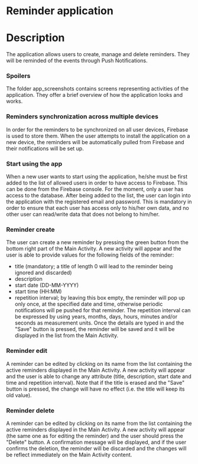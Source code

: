# Reminder application

# Description
The application allows users to create, manage and delete reminders. They will be reminded of the events through Push Notifications.

### Spoilers
The folder app_screenshots contains screens representing activities of the application. They offer a brief overview of how the application looks and works.

### Reminders synchronization across multiple devices
In order for the reminders to be synchronized on all user devices, Firebase is used to store them. When the user attempts to install the application on a new device, the reminders will be automatically pulled from Firebase and their notifications will be set up.

### Start using the app
When a new user wants to start using the application, he/she must be first added to the list of allowed users in order to have access to Firebase. This can be done from the Firebase console. For the moment, only a user has access to the database. After being added to the list, the user can login into the application with the registered email and password. This is mandatory in order to ensure that each user has access only to his/her own data, and no other user can read/write data that does not belong to him/her. 

### Reminder create
The user can create a new reminder by pressing the green button from the bottom right part of the Main Activity. A new activity will appear and the user is able to provide values for the following fields of the reminder:
- title (mandatory; a title of length 0 will lead to the reminder being ignored and discarded)
- description
- start date (DD-MM-YYYY)
- start time (HH:MM)
- repetition interval; by leaving this box empty, the reminder will pop up only once, at the specified date and time, otherwise periodic notifications will pe pushed for that reminder. The repetition interval can be expressed by using years, months, days, hours, minutes and/or seconds as measurement units.
Once the details are typed in and the "Save" button is pressed, the reminder will be saved and it will be displayed in the list from the Main Activity.

### Reminder edit
A reminder can be edited by clicking on its name from the list containing the active reminders displayed in the Main Activity. A new activity will appear and the user is able to change any attribute (title, description, start date and time and repetition interval). Note that if the title is erased and the "Save" button is pressed, the change will have no effect (i.e. the title will keep its old value).

### Reminder delete
A reminder can be edited by clicking on its name from the list containing the active reminders displayed in the Main Activity. A new activity will appear (the same one as for editing the reminder) and the user should press the "Delete" button. A confirmation message will be displayed, and if the user confirms the deletion, the reminder will be discarded and the changes will be reflect immediately on the Main Activity content.
